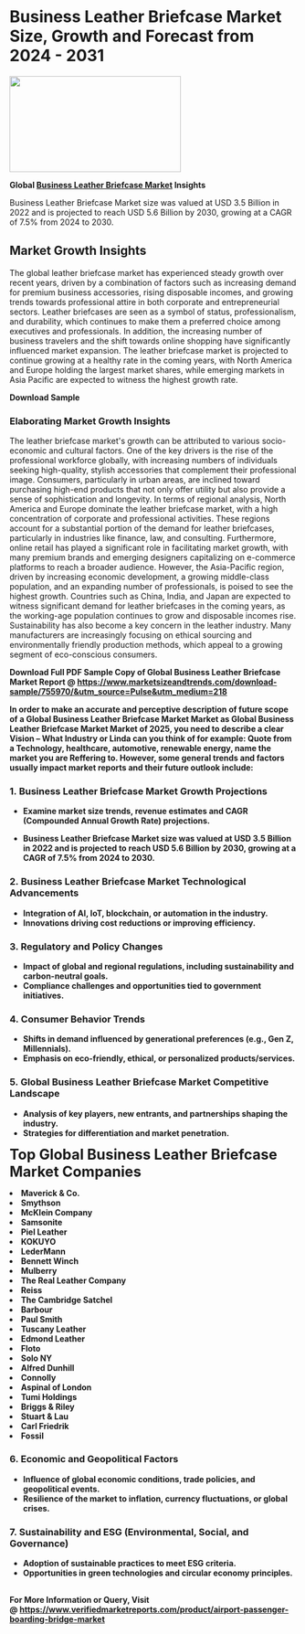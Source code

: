 <H1>Business Leather Briefcase Market Size, Growth and Forecast from 2024 - 2031</H1><img class="aligncenter size-medium wp-image-584254" src="https://thirdeyenews.in/wp-content/uploads/2024/09/Global-Market-Research-300x168.jpeg" alt="" width="300" height="168" /><p><strong>Global&nbsp;<a href="https://www.marketsizeandtrends.com/download-sample/755970/&amp;utm_source=Pulse&amp;utm_medium=218">Business Leather Briefcase Market</a> Insights</strong></p><p>Business Leather Briefcase Market size was valued at USD 3.5 Billion in 2022 and is projected to reach USD 5.6 Billion by 2030, growing at a CAGR of 7.5% from 2024 to 2030.</p><p><h2>Market Growth Insights</h2> <p>The global leather briefcase market has experienced steady growth over recent years, driven by a combination of factors such as increasing demand for premium business accessories, rising disposable incomes, and growing trends towards professional attire in both corporate and entrepreneurial sectors. Leather briefcases are seen as a symbol of status, professionalism, and durability, which continues to make them a preferred choice among executives and professionals. In addition, the increasing number of business travelers and the shift towards online shopping have significantly influenced market expansion. The leather briefcase market is projected to continue growing at a healthy rate in the coming years, with North America and Europe holding the largest market shares, while emerging markets in Asia Pacific are expected to witness the highest growth rate.</p> <p><strong>Download Sample</strong></p> <h3>Elaborating Market Growth Insights</h3> <p>The leather briefcase market's growth can be attributed to various socio-economic and cultural factors. One of the key drivers is the rise of the professional workforce globally, with increasing numbers of individuals seeking high-quality, stylish accessories that complement their professional image. Consumers, particularly in urban areas, are inclined toward purchasing high-end products that not only offer utility but also provide a sense of sophistication and longevity. In terms of regional analysis, North America and Europe dominate the leather briefcase market, with a high concentration of corporate and professional activities. These regions account for a substantial portion of the demand for leather briefcases, particularly in industries like finance, law, and consulting. Furthermore, online retail has played a significant role in facilitating market growth, with many premium brands and emerging designers capitalizing on e-commerce platforms to reach a broader audience. However, the Asia-Pacific region, driven by increasing economic development, a growing middle-class population, and an expanding number of professionals, is poised to see the highest growth. Countries such as China, India, and Japan are expected to witness significant demand for leather briefcases in the coming years, as the working-age population continues to grow and disposable incomes rise. Sustainability has also become a key concern in the leather industry. Many manufacturers are increasingly focusing on ethical sourcing and environmentally friendly production methods, which appeal to a growing segment of eco-conscious consumers.</p> <p><strong></p><p><span class=""><strong>Download Full PDF Sample Copy of Global Business Leather Briefcase Market Report</strong> @ <a href="https://www.marketsizeandtrends.com/download-sample/755970/&amp;utm_source=Pulse&amp;utm_medium=218" target="_blank">https://www.marketsizeandtrends.com/download-sample/755970/&amp;utm_source=Pulse&amp;utm_medium=218</a></span></p><p>In order to make an accurate and perceptive description of future scope of a Global&nbsp;Business Leather Briefcase Market Market as Global&nbsp;Business Leather Briefcase Market Market of 2025, you need to describe a clear Vision &ndash; What Industry or Linda can you think of for example: Quote from a Technology, healthcare, automotive, renewable energy, name the market you are Reffering to. However, some general trends and factors usually impact market reports and their future outlook include:</p><h3>1.&nbsp;<strong>Business Leather Briefcase Market Growth Projections</strong></h3><ul><li>Examine market size trends, revenue estimates and CAGR (Compounded Annual Growth Rate) projections.</li><li><p>Business Leather Briefcase Market size was valued at USD 3.5 Billion in 2022 and is projected to reach USD 5.6 Billion by 2030, growing at a CAGR of 7.5% from 2024 to 2030.</p></li></ul><h3>2.&nbsp;<strong>Business Leather Briefcase Market Technological Advancements</strong></h3><ul><li>Integration of AI, IoT, blockchain, or automation in the industry.</li><li>Innovations driving cost reductions or improving efficiency.</li></ul><h3>3.&nbsp;<strong>Regulatory and Policy Changes</strong></h3><ul><li>Impact of global and regional regulations, including sustainability and carbon-neutral goals.</li><li>Compliance challenges and opportunities tied to government initiatives.</li></ul><h3>4.&nbsp;<strong>Consumer Behavior Trends</strong></h3><ul><li>Shifts in demand influenced by generational preferences (e.g., Gen Z, Millennials).</li><li>Emphasis on eco-friendly, ethical, or personalized products/services.</li></ul><h3>5.&nbsp;<strong>Global Business Leather Briefcase Market Competitive Landscape</strong></h3><ul><li>Analysis of key players, new entrants, and partnerships shaping the industry.</li><li>Strategies for differentiation and market penetration.</li></ul><p data-pm-slice="1 1 []"><span style="color: inherit; font-family: inherit; font-size: 25px;">Top Global Business Leather Briefcase Market Companies</span></p><div class="" data-test-id=""><p><li>Maverick & Co.</li><li> Smythson</li><li> McKlein Company</li><li> Samsonite</li><li> Piel Leather</li><li> KOKUYO</li><li> LederMann</li><li> Bennett Winch</li><li> Mulberry</li><li> The Real Leather Company</li><li> Reiss</li><li> The Cambridge Satchel</li><li> Barbour</li><li> Paul Smith</li><li> Tuscany Leather</li><li> Edmond Leather</li><li> Floto</li><li> Solo NY</li><li> Alfred Dunhill</li><li> Connolly</li><li> Aspinal of London</li><li> Tumi Holdings</li><li> Briggs & Riley</li><li> Stuart & Lau</li><li> Carl Friedrik</li><li> Fossil</li></p></div><h3>6.&nbsp;<strong>Economic and Geopolitical Factors</strong></h3><ul><li>Influence of global economic conditions, trade policies, and geopolitical events.</li><li>Resilience of the market to inflation, currency fluctuations, or global crises.</li></ul><h3>7.&nbsp;<strong>Sustainability and ESG (Environmental, Social, and Governance)</strong></h3><ul><li>Adoption of sustainable practices to meet ESG criteria.</li><li>Opportunities in green technologies and circular economy principles.</li></ul><h2><strong style="font-size: 14px;">For More Information or Query, Visit @&nbsp;</strong><a style="background-color: #ffffff; font-size: 14px;" href="https://www.marketsizeandtrends.com/report/business-leather-briefcase-market/" target="_blank">https://www.verifiedmarketreports.com/product/airport-passenger-boarding-bridge-market</a></h2>
